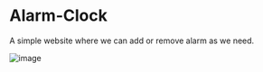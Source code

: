 # Alarm-Clock
A simple website where we can add or remove alarm as we need. 


![image](https://user-images.githubusercontent.com/106054360/227232984-3ee227d0-c820-4520-88fb-053b7e855fc7.png)


